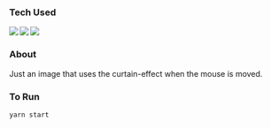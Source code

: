 <h3>Tech Used</h3>
<img align="left" src="https://img.shields.io/badge/-React-white?style=for-the-badge&logo=React&logoColor=#61DAFB"/>
<img align="left" src="https://img.shields.io/badge/-Styled%20Components-white?style=for-the-badge&logo=styled-components&logoColor=DB7093" />
<img align="left" src="https://img.shields.io/badge/-CurtainJS-white?style=for-the-badge&logo=CurtainJS&logoColor=#61DAFB"/>
<br/>

<h3>About</h3>
Just an image that uses the curtain-effect when the mouse is moved.

<h3>To Run</h3>

```bash
yarn start
```
